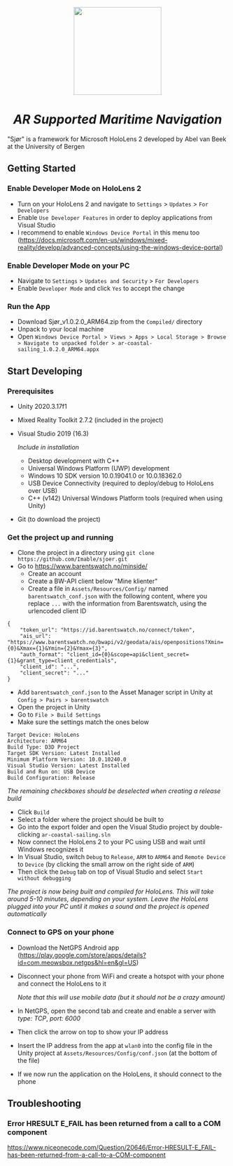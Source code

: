 <p align="center">
<img src="https://user-images.githubusercontent.com/50890336/167386203-90c31e9e-8a93-4310-b9c6-73246a8ae4e9.png" width="200" >
</p>

<h1 align="center"><i>AR Supported Maritime Navigation</i></h1>

"Sjør" is a framework for Microsoft HoloLens 2 developed by Abel van Beek at the University of Bergen

## Getting Started

### Enable Developer Mode on HoloLens 2
* Turn on your HoloLens 2 and navigate to `Settings` > `Updates` > `For Developers`
* Enable `Use Developer Features` in order to deploy applications from Visual Studio
* I recommend to enable `Windows Device Portal` in this menu too (https://docs.microsoft.com/en-us/windows/mixed-reality/develop/advanced-concepts/using-the-windows-device-portal)

### Enable Developer Mode on your PC
* Navigate to `Settings` > `Updates and Security` > `For Developers`
* Enable `Developer Mode` and click `Yes` to accept the change

### Run the App

* Download Sjør_v1.0.2.0_ARM64.zip from the `Compiled/` directory
* Unpack to your local machine
* Open `Windows Device Portal > Views > Apps > Local Storage > Browse > Navigate to unpacked folder > ar-coastal-sailing_1.0.2.0_ARM64.appx` 

## Start Developing

### Prerequisites
* Unity 2020.3.17f1
* Mixed Reality Toolkit 2.7.2 (included in the project)
* Visual Studio 2019 (16.3)

  _Include in installation_
  * Desktop development with C++
  * Universal Windows Platform (UWP) development
  * Windows 10 SDK version 10.0.19041.0 or 10.0.18362.0
  * USB Device Connectivity (required to deploy/debug to HoloLens over USB)
  * C++ (v142) Universal Windows Platform tools (required when using Unity)
* Git (to download the project)

### Get the project up and running
* Clone the project in a directory using `git clone https://github.com/Imable/sjoer.git`
* Go to https://www.barentswatch.no/minside/
  * Create an account
  * Create a BW-API client below "Mine klienter"
  * Create a file in `Assets/Resources/Config/` named `barentswatch_conf.json` with the following content, where you replace `...` with the information from Barentswatch, using the urlencoded client ID
```
{
    "token_url": "https://id.barentswatch.no/connect/token", 
    "ais_url": "https://www.barentswatch.no/bwapi/v2/geodata/ais/openpositions?Xmin={0}&Xmax={1}&Ymin={2}&Ymax={3}",
    "auth_format": "client_id={0}&scope=api&client_secret={1}&grant_type=client_credentials",
    "client_id": "...",
    "client_secret": "..."
}
```
* Add `barentswatch_conf.json` to the Asset Manager script in Unity at `Config > Pairs > barentswatch`
* Open the project in Unity
* Go to `File > Build Settings`
* Make sure the settings match the ones below

```
Target Device: HoloLens
Architecture: ARM64
Build Type: D3D Project
Target SDK Version: Latest Installed
Minimum Platform Version: 10.0.10240.0
Visual Studio Version: Latest Installed
Build and Run on: USB Device
Build Configuration: Release
```

_The remaining checkboxes should be deselected when creating a release build_

* Click `Build`
* Select a folder where the project should be built to
* Go into the export folder and open the Visual Studio project by double-clicking `ar-coastal-sailing.sln`
* Now connect the HoloLens 2 to your PC using USB and wait until Windows recognizes it
* In Visual Studio, switch `Debug` to `Release`, `ARM` to `ARM64` and `Remote Device` to `Device` (by clicking the small arrow on the right side of `ARM`)
* Then click the `Debug` tab on top of Visual Studio and select `Start without debugging`

_The project is now being built and compiled for HoloLens. This will take around 5-10 minutes, depending on your system. Leave the HoloLens plugged into your PC until it makes a sound and the project is opened automatically_

### Connect to GPS on your phone
* Download the NetGPS Android app (https://play.google.com/store/apps/details?id=com.meowsbox.netgps&hl=en&gl=US)
* Disconnect your phone from WiFi and create a hotspot with your phone and connect the HoloLens to it

  _Note that this will use mobile data (but it should not be a crazy amount)_
* In NetGPS, open the second tab and create and enable a server with _type: TCP_, _port: 6000_
* Then click the arrow on top to show your IP address
* Insert the IP address from the app at `wlan0` into the config file in the Unity project at `Assets/Resources/Config/conf.json` (at the bottom of the file)
* If we now run the application on the HoloLens, it should connect to the phone

## Troubleshooting

### Error HRESULT E_FAIL has been returned from a call to a COM component
https://www.niceonecode.com/Question/20646/Error-HRESULT-E_FAIL-has-been-returned-from-a-call-to-a-COM-component
